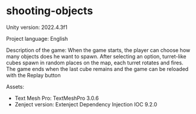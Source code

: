 # shooting-objects

Unity version: 2022.4.3f1

Project language: English

Description of the game: When the game starts, the player can choose how many objects does he want to spawn. After selecting an option, turret-like cubes spawn in random places on the map, each turret rotates and fires. The game ends when the last cube remains and the game can be reloaded with the Replay button

Assets:

- Text Mesh Pro: TextMeshPro 3.0.6
- Zenject version: Extenject Dependency Injection IOC 9.2.0
